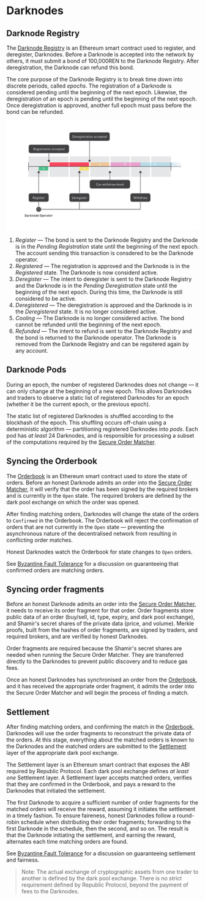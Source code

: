 # Darknodes

## Darknode Registry

The [Darknode Registry]() is an Ethereum smart contract used to register, and deregister, Darknodes. Before a Darknode is accepted into the network by others, it must submit a bond of 100,000REN to the Darknode Registry. After deregistration, the Darknode can refund this bond.

The core purpose of the Darknode Registry is to break time down into discrete periods, called *epochs*. The registration of a Darknode is considered pending until the beginning of the next epoch. Likewise, the deregistration of an epoch is pending until the beginning of the next epoch. Once deregistration is approved, another full epoch must pass before the bond can be refunded.


![Registration and deregistration](../assets/images/01-darknodes-diagram-registration-and-deregistration.jpg "Registration and deregistration")


1. *Register* — The bond is sent to the Darknode Registry and the Darknode is in the *Pending Registration* state until the beginning of the next epoch. The account sending this transaction is consdered to be the Darknode operator.
2. *Registered* — The registration is approved and the Darknode is in the *Registered* state. The Darknode is now considerd active.
3. *Deregister* — The intent to deregister is sent to the Darknode Registry and the Darknode is in the *Pending Deregistration* state until the beginning of the next epoch. During this time, the Darknode is still considered to be active.
4. *Deregistered* ― The deregistration is approved and the Darknode is in the *Deregistered* state. It is no longer considered active.
5. *Cooling* — The Darknode is no longer considered active. The bond cannot be refunded until the beginning of the next epoch.
6. *Refunded* — The intent to refund is sent to the Darknode Registry and the bond is returned to the Darknode operator. The Darknode is removed from the Darknode Registry and can be regsitered again by any account.

## Darknode Pods

During an epoch, the number of registered Darknodes does not change — it can only change at the beginning of a new epoch. This allows Darknodes and traders to observe a static list of registered Darknodes for an epoch (whether it be the current epoch, or the previous epoch).

The static list of registered Darknodes is shuffled according to the blockhash of the epoch. This shuffling occurs off-chain using a deterministic algorithm — partitioning registered Darknodes into *pods*. Each pod has *at least* 24 Darknodes, and is responsible for processing a subset of the computations required by the [Secure Order Matcher](./03-secure-order-matcher.md).


## Syncing the Orderbook

The [Orderbook]() is an Ethereum smart contract used to store the state of orders. Before an honest Darknode admits an order into the [Secure Order Matcher](./03-secure-order-matcher.md), it will verify that the order has been signed by the required brokers and is currently in the `Open` state. The required brokers are defined by the dark pool exchange on which the order was opened.

After finding matching orders, Darknodes will change the state of the orders to `Confirmed` in the Orderbook. The Orderbook will reject the confirmation of orders that are not currently in the `Open` state — preventing the asynchronous nature of the decentralised network from resulting in conflicting order matches.

Honest Darknodes watch the Orderbook for state changes to `Open` orders.

See [Byzantine Fault Tolerance](./04-byzantine-fault-tolerance.md) for a discussion on guaranteeing that confirmed orders are matching orders.

## Syncing order fragments

Before an honest Darknode admits an order into the [Secure Order Matcher](./03-secure-order-matcher.md), it needs to receive its order fragment for that order. Order fragments store public data of an order (buy/sell, id, type, expiry, and dark pool exchange), and Shamir's secret shares of the private data (price, and volume). Merkle proofs, built from the hashes of order fragments, are signed by traders, and required brokers, and are verified by honest Darknodes.

Order fragments are required because the Shamir's secret shares are needed when running the Secure Order Matcher. They are transferred directly to the Darknodes to prevent public discovery and to reduce gas fees.

Once an honest Darknodes has synchronised an order from the [Orderbook](), and it has received the appropriate order fragment, it admits the order into the Secure Order Matcher and will begin the process of finding a match.

## Settlement

After finding matching orders, and confirming the match in the [Orderbook](), Darknodes will use the order fragments to reconstruct the private data of the orders. At this stage, everything about the matched orders is known to the Darknodes and the matched orders are submitted to the [Settlement]() layer of the appropriate dark pool exchange.

The Settlement layer is an Ethereum smart contract that exposes the ABI required by Republic Protocol. Each dark pool exchange defines *at least one* Settlement layer. A Settlement layer accepts matched orders, verifies that they are confirmed in the Orderbook, and pays a reward to the Darknodes that initiated the settlement.

The first Darknode to acquire a sufficient number of order fragments for the matched orders will receive the reward, assuming it initiates the settlement in a timely fashion. To ensure faireness, honest Darknodes follow a round-robin schedule when distributing their order fragments; forwarding to the first Darknode in the schedule, then the second, and so on. The result is that the Darknode initiating the settlement, and earning the reward, alternates each time matching orders are found.

See [Byzantine Fault Tolerance](./04-byzantine-fault-tolerance.md) for a discussion on guaranteeing settlement and fairness.

> Note: The actual exchange of cryptographic assets from one trader to another is defined by the dark pool exchange. There is no strict requirement defined by Republic Protocol, beyond the payment of fees to the Darknodes.
